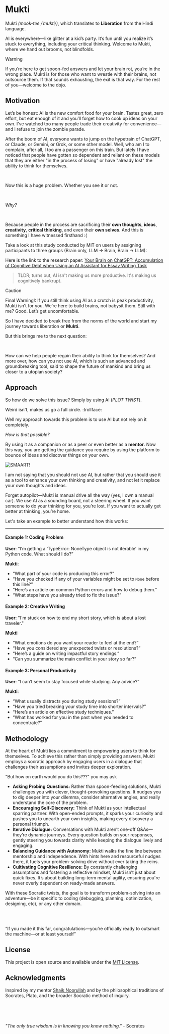 # Mukti

Mukti _(mook-tee /ˈmʊkti/)_, which translates to **Liberation** from the Hindi language.

AI is everywhere—like glitter at a kid’s party. It’s fun until you realize it’s stuck to everything, including your critical thinking. Welcome to Mukti, where we hand out brooms, not blindfolds.

> [!WARNING]
> If you’re here to get spoon-fed answers and let your brain rot, you’re in the wrong place. Mukti is for those who want to wrestle with their brains, not outsource them. If that sounds exhausting, the exit is that way. For the rest of you—welcome to the dojo.

## Motivation

Let’s be honest: AI is the new comfort food for your brain. Tastes great, zero effort, but eat enough of it and you’ll forget how to cook up ideas on your own. I’ve watched too many people trade their creativity for convenience—and I refuse to join the zombie parade.

After the boom of AI, everyone wants to jump on the hypetrain of ChatGPT, or Claude, or Gemini, or Grok, or some other model. Well, who am I to complain, after all, I too am a passenger on this train. But lately I have noticed that people have gotten so dependent and reliant on these models that they are either "in the process of losing" or have "already lost" the ability to think for themselves.

<br />

Now this is a huge problem. Whether you see it or not.

<br />

_Why?_

<br />

Because people in the process are sacrificing their **own thoughts**, **ideas**, **creativity**, **critical thinking**, and even their **own selves**. And this is something I have witnessed firsthand :(

Take a look at this study conducted by MIT on users by assigning participants to three groups (Brain only, LLM -> Brain, Brain -> LLM):

Here is the link to the research paper: [Your Brain on ChatGPT: Accumulation of Cognitive Debt when Using an AI Assistant for Essay Writing Task](https://arxiv.org/pdf/2506.08872)

> TLDR; turns out, AI isn't making us more productive. It's making us cognitively bankrupt. 

> [!CAUTION]
> Final Warning!: If you still think using AI as a crutch is peak productivity, Mukti isn’t for you. We’re here to build brains, not babysit them. Still with me? Good. Let’s get uncomfortable.

So I have decided to break free from the norms of the world and start my journey towards liberation or **Mukti**.

But this brings me to the next question:

<br />

How can we help people regain their ability to think for themselves? And more over, how can you not use AI, which is such an advanced and groundbreaking tool, said to shape the future of mankind and bring us closer to a utopian society?


## Approach

So how do we solve this issue? Simply by using AI (_PLOT TWIST_).

Weird isn't, makes us go a full circle. :trollface:

Well my approach towards this problem is to use AI but not rely on it completely.

_How is that possible?_

By using it as a companion or as a peer or even better as a **mentor**. Now this way, you are getting the guidance you require by using the platform to bounce of ideas and discover things on your own.

![SMAART!](https://media3.giphy.com/media/v1.Y2lkPTc5MGI3NjExc3MwZnBseXQ4YjV1cHFvMnhyaTZlYWowYjBrcm9jZHhteWNyeTZhbyZlcD12MV9pbnRlcm5hbF9naWZfYnlfaWQmY3Q9Zw/VEsfbW0pBu145PPhOi/giphy.gif)

I am not saying that you should not use AI, but rather that you should use it as a tool to enhance your own thinking and creativity, and not let it replace your own thoughts and ideas.

Forget autopilot—Mukti is manual drive all the way (yes, I own a manual car). We use AI as a sounding board, not a steering wheel. If you want someone to do your thinking for you, you’re lost. If you want to actually get better at thinking, you’re home.

Let's take an example to better understand how this works:

---

#### Example 1: Coding Problem

**User**:
“I’m getting a ‘TypeError: NoneType object is not iterable’ in my Python code. What should I do?”

**Mukti**:

- “What part of your code is producing this error?”
- “Have you checked if any of your variables might be set to ‎`None` before this line?”
- “Here’s an article on common Python errors and how to debug them.”
- “What steps have you already tried to fix the issue?”

#### Example 2: Creative Writing

**User**:
"I'm stuck on how to end my short story, which is about a lost traveler."

**Mukti**

- “What emotions do you want your reader to feel at the end?”
- “Have you considered any unexpected twists or resolutions?”
- “Here’s a guide on writing impactful story endings.”
- “Can you summarize the main conflict in your story so far?”

#### Example 3: Personal Productivity

**User**:
“I can’t seem to stay focused while studying. Any advice?”

**Mukti**:

- “What usually distracts you during study sessions?”
- “Have you tried breaking your study time into shorter intervals?”
- “Here’s an article on effective study techniques.”
- “What has worked for you in the past when you needed to concentrate?”

## Methodology

At the heart of Mukti lies a commitment to empowering users to think for themselves. To achieve this rather than simply providing answers, Mukti employs a socratic approach by engaging users in a dialogue that challenges their assumptions and invites deeper exploration.

"But how on earth would you do this???" you may ask

- **Asking Probing Questions:** Rather than spoon-feeding solutions, Mukti challenges you with clever, thought-provoking questions. It nudges you to dig deeper into your dilemma, consider alternative angles, and really understand the core of the problem.
- **Encouraging Self-Discovery:** Think of Mukti as your intellectual sparring partner. With open-ended prompts, it sparks your curiosity and pushes you to unearth your own insights, making every discovery a personal triumph.
- **Iterative Dialogue:** Conversations with Mukti aren’t one-off Q&As—they’re dynamic journeys. Every question builds on your responses, gently steering you towards clarity while keeping the dialogue lively and engaging.
- **Balancing Guidance with Autonomy:** Mukti walks the fine line between mentorship and independence. With hints here and resourceful nudges there, it fuels your problem-solving drive without ever taking the reins.
- **Cultivating Cognitive Resilience:** By constantly challenging assumptions and fostering a reflective mindset, Mukti isn’t just about quick fixes. It’s about building long-term mental agility, ensuring you're never overly dependent on ready-made answers.

With these Socratic twists, the goal is to transform problem-solving into an adventure—be it specific to coding (debugging, planning, optimization, designing, etc), or any other domain.

<br />

<br />

“If you made it this far, congratulations—you’re officially ready to outsmart the machine—or at least yourself”

## License

This project is open source and available under the [MIT License](LICENSE).

## Acknowledgments

Inspired by my mentor [Shaik Noorullah](https://github.com/shaiknoorullah) and by the philosophical traditions of Socrates, Plato, and the broader Socratic method of inquiry.

<br />

<br />

<br />

_"The only true wisdom is in knowing you know nothing."_ - Socrates
